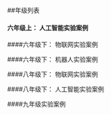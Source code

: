 ##年级列表

#### 六年级上： 人工智能实验案例

####六年级下： 物联网实验案例

####六年级下： 机器人实验案例

####八年级下： 物联网实验案例

####八年级下： 人工智能实验案例

####九年级实验案例